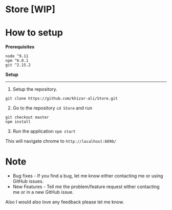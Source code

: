# Store [WIP]

# How to setup

**Prerequisites**
```
node ^9.11
npm ^6.0.1
git ^2.15.2
```

**Setup**
****
1. Setup the repository.
```
git clone https://github.com/khizar-ali/Store.git
```
2. Go to the repository `cd Store` and run
```
git checkout master
npm install
```
3. Run the application
```npm start```

This will navigate chrome to `http://localhost:8090/`






# Note
*  Bug fixes    -  If you find a bug, let me know either contacting me or using GitHub issues.
*  New Features    -  Tell me the problem/feature request either contacting me or in a new GitHub issue.

Also I would also love any feedback please let me know.
